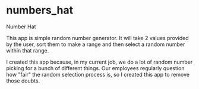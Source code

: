 # numbers_hat
Number Hat

This app is simple random number generator.
It will take 2 values provided by the user, sort them to make a range and then select a random number within that range.

I created this app because, in my current job, we do a lot of random number picking for a bunch of different things.
Our employees regularly question how "fair" the random selection process is, so I created this app to remove those doubts.
